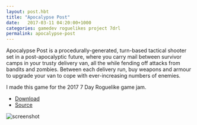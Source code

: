 ```yaml
---
layout: post.hbt
title: "Apocalypse Post"
date:   2017-03-11 04:20:00+1000
categories: gamedev roguelikes project 7drl
permalink: apocalypse-post
---
```


Apocalypse Post is a procedurally-generated, turn-based tactical shooter set in a post-apocalyptic future, where you carry mail between survivor camps in your trusty delivery van, all the while fending off attacks from bandits and zombies. Between each delivery run, buy weapons and armour to upgrade your van to cope with ever-increasing numbers of enemies.

I made this game for the 2017 7 Day Roguelike game jam.

 - [Download](https://gridbugs.itch.io/apocalypse-post)
 - [Source](https://github.com/stevebob/apocalypse-post)

![screenshot](images/screenshot.png)
